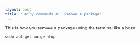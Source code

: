```yaml
---
layout: post
title: "Daily commands #1: Remove a package"
...
```


This is how you remove a package using the terminal like a boss

~~~~~~~~~~~~~~~~~~~~~~~~~~~~~~~~~~~~~~~~~~~~~~~~~~~~~~~~~~~~~~~~~~~~~~~~~~~~~~~~
sudo apt-get purge htop
~~~~~~~~~~~~~~~~~~~~~~~~~~~~~~~~~~~~~~~~~~~~~~~~~~~~~~~~~~~~~~~~~~~~~~~~~~~~~~~~
